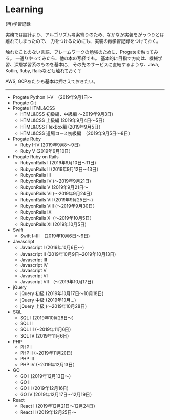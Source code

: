 # Learning
(再)学習記録

実務では設計より、アルゴリズム考案寄りのため、なかなか実装をがっつりとは離れてしまったので、
力をつけるためにも、実装の再学習記録をつけておく。

触れたことのない言語、フレームワークの勉強のために、Progateを触ってみる。
一通りやってみたら、他の本の写経でも。
基本的に目指す方向は、機械学習、深層学習系のものを基本に、
その先のサービスに直結するような、Java, Kotlin, Ruby, Railsなども触れておく？

AWS, GCPあたりも基本は押さえておきたい。

***

- Progate Python I~V　（2019年9月1日～
- Progate Git
- Progate HTML&CSS
  - HTML&CSS 初級編、中級編 ～2019年9月3日）
  - HTML&CSS 上級編 (2019年9月4日～5日）
  - HTML&CSS FlexBox編 (2019年9月5日）
  - HTML&CSS 道場コース初級編　（2019年9月5日～8日）
- Progate Ruby
  - Ruby I-IV (2019年9月8～9日)
  - Ruby V (2019年9月10日）
- Progate Ruby on Rails
  - RubyonRails I (2019年9月10日～11日)
  - RubyonRails II (2019年9月12日～13日）
  - RubyonRails III
  - RubyonRails IV (～2019年9月21日)
  - RubyonRails V (2019年9月21日～
  - RubyonRails VI (～2019年9月24日）
  - RubyonRails VII (2019年9月25日～)
  - RubyonRails VIII (～2019年9月30日）
  - RubyonRails IX
  - RubyonRails X（～2019年10月5日）
  - RubyonRails XI (2019年10月5日)
- Swift 
  - Swift I~III　(2019年10月6日～9日)
- Javascript
  - Javascript I (2019年10月6日～)
  - Javascript II (2019年10月9日~2019年10月13日)
  - Javascript III
  - Javascript IV
  - Javascript V
  - Javascript VI
  - Javascript VII　(～2019年10月17日)
- jQuery
  - jQuery 初級 (2019年10月17日～10月18日)
  - jQuery 中級 (2019年10月...)
  - jQuery 上級 (～2019年10月28日)
- SQL
  - SQL I (2019年10月28日～)
  - SQL II
  - SQL III (~2019年11月6日）
  - SQL IV (2019年11月6日）
- PHP
  - PHP I
  - PHP II (~2019年11月20日)
  - PHP III
  - PHP IV (~2019年12月13日）
- GO
  - GO I (2019年12月13日～）
  - GO II
  - GO III (2019年12月16日)
  - GO IV (2019年12月17日～12月19日）
- React
  - React I (2019年12月21日～12月24日）
  - React II (2019年12月25日～
